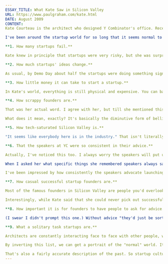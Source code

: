```yaml
---
ESSAY_TITLE: What Kate Saw in Silicon Valley
URL: https://www.paulgraham.com/kate.html
DATE: August 2009
CONTENT:
Kate Courteau is the architect who designed Y Combinator's office. Recently we managed to recruit her to help us run YC when she's not busy with architectural projects. Though she'd heard a lot about YC since the beginning, the last 9 months have been a total immersion.

I've been around the startup world for so long that it seems normal to me, so I was curious to hear what had surprised her most about it. This was her list:

**1. How many startups fail.**

Kate knew in principle that startups were very risky, but she was surprised to see how constant the threat of failure was — not just for the minnows, but even for the famous startups whose founders came to speak at YC dinners.

**2. How much startups' ideas change.**

As usual, by Demo Day about half the startups were doing something significantly different than they started with. We encourage that. Starting a startup is like science in that you have to follow the truth wherever it leads. In the rest of the world, people don't start things till they're sure what they want to do, and once started they tend to continue on their initial path even if it's mistaken.

**3. How little money it can take to start a startup.**

In Kate's world, everything is still physical and expensive. You can barely renovate a bathroom for the cost of starting a startup.

**4. How scrappy founders are.**

That was her actual word. I agree with her, but till she mentioned this it never occurred to me how little this quality is appreciated in most of the rest of the world. It wouldn't be a compliment in most organizations to call someone scrappy.

What does it mean, exactly? It's basically the diminutive form of belligerent. Someone who's scrappy manages to be both threatening and undignified at the same time. Which seems to me exactly what one would want to be, in any kind of work. If you're not threatening, you're probably not doing anything new, and dignity is merely a sort of plaque.

**5. How tech-saturated Silicon Valley is.**

"It seems like everybody here is in the industry." That isn't literally true, but there is a qualitative difference between Silicon Valley and other places. You tend to keep your voice down, because there's a good chance the person at the next table would know some of the people you're talking about. I never felt that in Boston. The good news is, there's also a good chance the person at the next table could help you in some way.

**6. That the speakers at YC were so consistent in their advice.**

Actually, I've noticed this too. I always worry the speakers will put us in an embarrassing position by contradicting what we tell the startups, but it happens surprisingly rarely.

When I asked her what specific things she remembered speakers always saying, she mentioned: that the way to succeed was to launch something fast, listen to users, and then iterate; that startups required resilience because they were always an emotional rollercoaster; and that most VCs were sheep.

I've been impressed by how consistently the speakers advocate launching fast and iterating. That was contrarian advice 10 years ago, but it's clearly now the established practice.

**7. How casual successful startup founders are.**

Most of the famous founders in Silicon Valley are people you'd overlook on the street. It's not merely that they don't dress up. They don't project any kind of aura of power either. "They're not trying to impress anyone."

Interestingly, while Kate said that she could never pick out successful founders, she could recognize VCs, both by the way they dressed and the way they carried themselves.

**8. How important it is for founders to have people to ask for advice.**

(I swear I didn't prompt this one.) Without advice "they'd just be sort of lost." Fortunately, there are a lot of people to help them. There's a strong tradition within YC of helping other YC-funded startups. But we didn't invent that idea: it's just a slightly more concentrated form of existing Valley culture.

**9. What a solitary task startups are.**

Architects are constantly interacting face to face with other people, whereas doing a technology startup, at least, tends to require long stretches of uninterrupted time to work. "You could do it in a box."

By inverting this list, we can get a portrait of the "normal" world. It's populated by people who talk a lot with one another as they work slowly but harmoniously on conservative, expensive projects whose destinations are decided in advance, and who carefully adjust their manner to reflect their position in the hierarchy.

That's also a fairly accurate description of the past. So startup culture may not merely be different in the way you'd expect any subculture to be, but a leading indicator.
---
```

